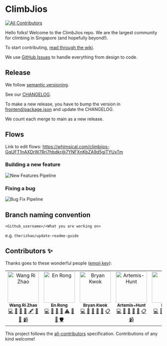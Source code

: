# ClimbJios

<!-- ALL-CONTRIBUTORS-BADGE:START - Do not remove or modify this section -->
[![All Contributors](https://img.shields.io/badge/all_contributors-6-orange.svg?style=flat-square)](#contributors-)
<!-- ALL-CONTRIBUTORS-BADGE:END -->

Hello folks! Welcome to the ClimbJios repo. We are the largest community for climbing in Singapore (and hopefully beyond!).

To start contributing, [read through the wiki](https://github.com/climbjios-sg/climbjios-app/wiki).

We use [GitHub Issues](https://github.com/climbjios-sg/climbjios-app/issues) to handle everything from design to code.

## Release

We follow [semantic versioning](https://semver.org).

See our [CHANGELOG](https://github.com/climbjios-sg/climbjios-app/blob/main/CHANGELOG.md).

To make a new release, you have to bump the version in [frontend/package.json](https://github.com/climbjios-sg/climbjios-app/blob/main/frontend/package.json) and update the CHANGELOG.

We count each merge to main as a new release.

## Flows

Link to edit flows: https://whimsical.com/climbjios-GqUFT1nAXDrW7Rri7hbdkr@7YNFXnKbZA9d5gjTYUxTm

### Building a new feature

![New Features Pipeline](./assets/new-features-pipeline-10-oct.png)

### Fixing a bug

![Bug Fix Pipeline](./assets/bug-fix-pipeline-10-oct.png)

## Branch naming convention

`<Github_username>/<What you are working on>`

e.g. `therizhao/update-readme-guide`

## Contributors ✨

Thanks goes to these wonderful people ([emoji key](https://allcontributors.org/docs/en/emoji-key)):

<!-- ALL-CONTRIBUTORS-LIST:START - Do not remove or modify this section -->
<!-- prettier-ignore-start -->
<!-- markdownlint-disable -->
<table>
  <tbody>
    <tr>
      <td align="center" valign="top" width="14.28%"><a href="http://therizhao.com"><img src="https://avatars.githubusercontent.com/u/24352004?v=4?s=100" width="100px;" alt="Wang Ri Zhao"/><br /><sub><b>Wang Ri Zhao</b></sub></a><br /><a href="https://github.com/climbjios-sg/climbjios-app/commits?author=therizhao" title="Code">💻</a> <a href="#design-therizhao" title="Design">🎨</a> <a href="#projectManagement-therizhao" title="Project Management">📆</a> <a href="#business-therizhao" title="Business development">💼</a> <a href="#content-therizhao" title="Content">🖋</a> <a href="#promotion-therizhao" title="Promotion">📣</a> <a href="#research-therizhao" title="Research">🔬</a> <a href="#video-therizhao" title="Videos">📹</a></td>
      <td align="center" valign="top" width="14.28%"><a href="https://github.com/chownces"><img src="https://avatars.githubusercontent.com/u/53928333?v=4?s=100" width="100px;" alt="En Rong"/><br /><sub><b>En Rong</b></sub></a><br /><a href="https://github.com/climbjios-sg/climbjios-app/commits?author=chownces" title="Code">💻</a> <a href="#design-chownces" title="Design">🎨</a> <a href="https://github.com/climbjios-sg/climbjios-app/issues?q=author%3Achownces" title="Bug reports">🐛</a> <a href="https://github.com/climbjios-sg/climbjios-app/pulls?q=is%3Apr+reviewed-by%3Achownces" title="Reviewed Pull Requests">👀</a> <a href="https://github.com/climbjios-sg/climbjios-app/commits?author=chownces" title="Tests">⚠️</a> <a href="#ideas-chownces" title="Ideas, Planning, & Feedback">🤔</a> <a href="#data-chownces" title="Data">🔣</a> <a href="#security-chownces" title="Security">🛡️</a></td>
      <td align="center" valign="top" width="14.28%"><a href="https://github.com/kwokieee"><img src="https://avatars.githubusercontent.com/u/69179233?v=4?s=100" width="100px;" alt="Bryan Kwok"/><br /><sub><b>Bryan Kwok</b></sub></a><br /><a href="https://github.com/climbjios-sg/climbjios-app/commits?author=kwokieee" title="Code">💻</a> <a href="#design-kwokieee" title="Design">🎨</a> <a href="#data-kwokieee" title="Data">🔣</a> <a href="https://github.com/climbjios-sg/climbjios-app/pulls?q=is%3Apr+reviewed-by%3Akwokieee" title="Reviewed Pull Requests">👀</a> <a href="#promotion-kwokieee" title="Promotion">📣</a> <a href="#eventOrganizing-kwokieee" title="Event Organizing">📋</a></td>
      <td align="center" valign="top" width="14.28%"><a href="https://github.com/Artemis-Hunt"><img src="https://avatars.githubusercontent.com/u/62279011?v=4?s=100" width="100px;" alt="Artemis-Hunt"/><br /><sub><b>Artemis-Hunt</b></sub></a><br /><a href="https://github.com/climbjios-sg/climbjios-app/commits?author=Artemis-Hunt" title="Code">💻</a> <a href="#design-Artemis-Hunt" title="Design">🎨</a> <a href="#business-Artemis-Hunt" title="Business development">💼</a> <a href="#talk-Artemis-Hunt" title="Talks">📢</a> <a href="#promotion-Artemis-Hunt" title="Promotion">📣</a> <a href="#eventOrganizing-Artemis-Hunt" title="Event Organizing">📋</a> <a href="#video-Artemis-Hunt" title="Videos">📹</a></td>
      <td align="center" valign="top" width="14.28%"><a href="https://github.com/CrownKira"><img src="https://avatars.githubusercontent.com/u/24221801?v=4?s=100" width="100px;" alt="KarWi"/><br /><sub><b>KarWi</b></sub></a><br /><a href="https://github.com/climbjios-sg/climbjios-app/commits?author=CrownKira" title="Code">💻</a> <a href="#design-CrownKira" title="Design">🎨</a> <a href="https://github.com/climbjios-sg/climbjios-app/issues?q=author%3ACrownKira" title="Bug reports">🐛</a> <a href="https://github.com/climbjios-sg/climbjios-app/pulls?q=is%3Apr+reviewed-by%3ACrownKira" title="Reviewed Pull Requests">👀</a> <a href="#ideas-CrownKira" title="Ideas, Planning, & Feedback">🤔</a> <a href="#tool-CrownKira" title="Tools">🔧</a> <a href="#mentoring-CrownKira" title="Mentoring">🧑‍🏫</a> <a href="#example-CrownKira" title="Examples">💡</a></td>
      <td align="center" valign="top" width="14.28%"><a href="https://github.com/hongshaoyang"><img src="https://avatars.githubusercontent.com/u/19281800?v=4?s=100" width="100px;" alt="Shao Yang Hong"/><br /><sub><b>Shao Yang Hong</b></sub></a><br /><a href="https://github.com/climbjios-sg/climbjios-app/commits?author=hongshaoyang" title="Code">💻</a></td>
    </tr>
  </tbody>
</table>

<!-- markdownlint-restore -->
<!-- prettier-ignore-end -->

<!-- ALL-CONTRIBUTORS-LIST:END -->

This project follows the [all-contributors](https://github.com/all-contributors/all-contributors) specification. Contributions of any kind welcome!
